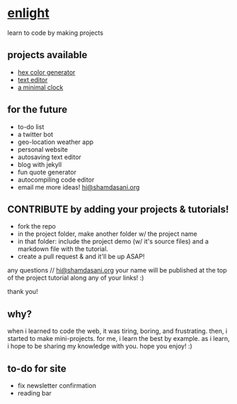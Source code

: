 # [enlight](https://enlight.ml)
learn to code by making projects

## projects available
- [hex color generator](https://enlight.ml/projects/color/color-generator.html)
- [text editor](https://enlight.ml/projects/text-editor/text-editor.html)
- [a minimal clock](https://enlight.ml/projects/clock/clock.html)

## for the future
- to-do list
- a twitter bot
- geo-location weather app 
- personal website 
- autosaving text editor
- blog with jekyll
- fun quote generator
- autocompiling code editor
- email me more ideas! hi@shamdasani.org

## CONTRIBUTE by adding your projects & tutorials!
- fork the repo
- in the project folder, make another folder w/ the project name
- in that folder: include the project demo (w/ it's source files) and a markdown file with the tutorial. 
- create a pull request & and it'll be up ASAP!

any questions // hi@shamdasani.org
your name will be published at the top of the project tutorial along any of your links! :)

thank you!

## why?
when i learned to code the web, it was tiring, boring, and frustrating. then, i started to make mini-projects. for me, i learn the best by example. as i learn, i hope to be sharing my knowledge with you. hope you enjoy! :)

## to-do for site
- fix newsletter confirmation
- reading bar

